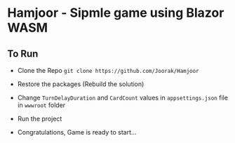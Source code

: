 # Hamjoor - Sipmle game using Blazor WASM


## To Run
- Clone the Repo
    `git clone https://github.com/Joorak/Hamjoor `
    
- Restore the packages (Rebuild the solution)
    
- Change `TurnDelayDuration` and `CardCount` values  in `appsettings.json` file in `wwwroot` folder

- Run the project

- Congratulations, Game is ready to start...
